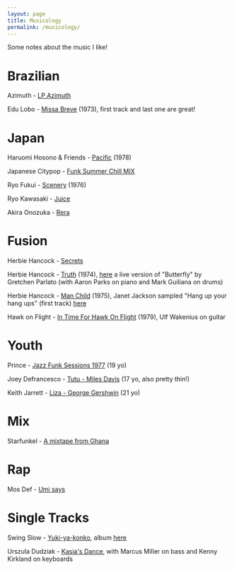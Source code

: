 ```yaml
---
layout: page
title: Musicology
permalink: /musicology/
---
```


Some notes about the music I like!

# Brazilian
Azimuth - [LP Azimuth](https://www.youtube.com/watch?v=m6PxI_-MowE)

Edu Lobo - [Missa Breve](https://www.youtube.com/watch?v=RaFavdaZisM) (1973), first track and last one are great!

# Japan
Haruomi Hosono & Friends - [Pacific](https://www.youtube.com/watch?v=dSCwoYcp0IY) (1978)

Japanese Citypop - [Funk Summer Chill MIX](https://www.youtube.com/watch?v=VRXG0TrgOSY&t=1741s)

Ryo Fukui - [Scenery](https://www.youtube.com/watch?v=Hrr3dp7zRQY) (1976)

Ryo Kawasaki - [Juice](https://www.youtube.com/watch?v=bdQ7437z0A4)

Akira Onozuka - [Rera](https://www.youtube.com/watch?v=O_h9nd6im-I)

# Fusion
Herbie Hancock - [Secrets](https://www.youtube.com/watch?v=gMdJzUVHRwU)

Herbie Hancock - [Truth](https://www.youtube.com/watch?v=hShkZ-Q4qzQ) (1974), [here](https://www.youtube.com/watch?v=lOVvOdmbwbo) a live version of "Butterfly" by Gretchen Parlato (with Aaron Parks on piano and Mark Guiliana on drums)

Herbie Hancock - [Man Child](https://www.youtube.com/watch?v=TikRSpQDr6I) (1975), Janet Jackson sampled "Hang up your hang ups" (first track) [here](https://www.youtube.com/watch?v=g_GpU5agvYQ)

Hawk on Flight - [In Time For Hawk On Flight](https://open.spotify.com/album/5rYU0bnRczczp2UkL1Wcyv) (1979), Ulf Wakenius on guitar


# Youth
Prince - [Jazz Funk Sessions 1977](https://www.youtube.com/watch?v=YQKl870Sm_g) (19 yo)

Joey Defrancesco - [Tutu - Miles Davis](https://www.youtube.com/watch?v=7KdZPFyXq5Y) (17 yo, also pretty thin!)

Keith Jarrett - [Liza - George Gershwin](https://www.youtube.com/watch?v=jD2a3mo8z5M) (21 yo)

# Mix
Starfunkel - [A mixtape from Ghana](https://www.youtube.com/watch?v=ITurXyhdQxY)

# Rap
Mos Def - [Umi says](https://www.youtube.com/watch?v=Pyp3vha8PNw)

# Single Tracks 
Swing Slow - [Yuki-ya-konko](https://www.youtube.com/watch?v=mPsJXfB7yTk), album [here](https://www.youtube.com/watch?v=06HcFuiHWZ4)

Urszula Dudziak - [Kasia's Dance](https://www.youtube.com/watch?v=12ptpdfTMF8), with Marcus Miller on bass and Kenny Kirkland on keyboards
